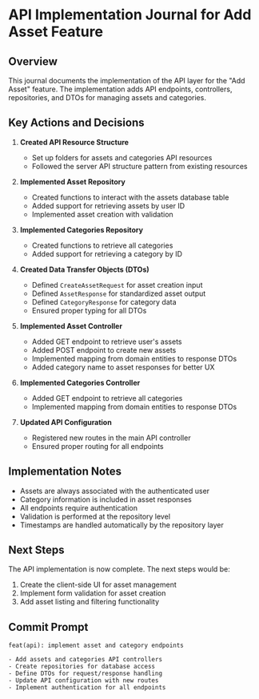 # API Implementation Journal for Add Asset Feature

## Overview

This journal documents the implementation of the API layer for the "Add Asset" feature. The implementation adds API endpoints, controllers, repositories, and DTOs for managing assets and categories.

## Key Actions and Decisions

1. **Created API Resource Structure**
   - Set up folders for assets and categories API resources
   - Followed the server API structure pattern from existing resources

2. **Implemented Asset Repository**
   - Created functions to interact with the assets database table
   - Added support for retrieving assets by user ID
   - Implemented asset creation with validation

3. **Implemented Categories Repository**
   - Created functions to retrieve all categories
   - Added support for retrieving a category by ID

4. **Created Data Transfer Objects (DTOs)**
   - Defined `CreateAssetRequest` for asset creation input
   - Defined `AssetResponse` for standardized asset output
   - Defined `CategoryResponse` for category data
   - Ensured proper typing for all DTOs

5. **Implemented Asset Controller**
   - Added GET endpoint to retrieve user's assets
   - Added POST endpoint to create new assets
   - Implemented mapping from domain entities to response DTOs
   - Added category name to asset responses for better UX

6. **Implemented Categories Controller**
   - Added GET endpoint to retrieve all categories
   - Implemented mapping from domain entities to response DTOs

7. **Updated API Configuration**
   - Registered new routes in the main API controller
   - Ensured proper routing for all endpoints

## Implementation Notes

- Assets are always associated with the authenticated user
- Category information is included in asset responses
- All endpoints require authentication
- Validation is performed at the repository level
- Timestamps are handled automatically by the repository layer

## Next Steps

The API implementation is now complete. The next steps would be:

1. Create the client-side UI for asset management
2. Implement form validation for asset creation
3. Add asset listing and filtering functionality

## Commit Prompt

```
feat(api): implement asset and category endpoints

- Add assets and categories API controllers
- Create repositories for database access
- Define DTOs for request/response handling
- Update API configuration with new routes
- Implement authentication for all endpoints
``` 